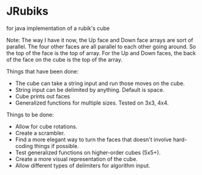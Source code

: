 JRubiks
=======

for java implementation of a rubik's cube

Note: The way I have it now, the Up face and Down face arrays are sort of parallel.
The four other faces are all parallel to each other going around.
So the top of the face is the top of array.
For the Up and Down faces, the back of the face on the cube is the top of the array.


Things that have been done:
- The cube can take a string input and run those moves on the cube.
- String input can be delimited by anything. Default is space.
- Cube prints out faces
- Generalized functions for multiple sizes. Tested on 3x3, 4x4.


Things to be done:
- Allow for cube rotations.
- Create a scrambler.
- Find a more elegant way to turn the faces that doesn't involve hard-coding things if possible.
- Test generalized functions on higher-order cubes (5x5+).
- Create a more visual representation of the cube.
- Allow different types of delimiters for algorithm input.